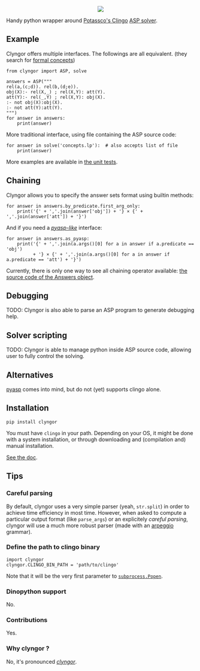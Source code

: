 <p align="center">
  <img src="clyngor.png"/><br>
</p>

Handy python wrapper around [Potassco's Clingo](https://potassco.org/) [ASP solver](https://en.wikipedia.org/wiki/Answer%20set%20programming).



## Example
Clyngor offers multiple interfaces. The followings are all equivalent.
(they search for [formal concepts](https://en.wikipedia.org/wiki/Formal_concept_analysis))

    from clyngor import ASP, solve

    answers = ASP("""
    rel(a,(c;d)). rel(b,(d;e)).
    obj(X):- rel(X,_) ; rel(X,Y): att(Y).
    att(Y):- rel(_,Y) ; rel(X,Y): obj(X).
    :- not obj(X):obj(X).
    :- not att(Y):att(Y).
    """)
    for answer in answers:
        print(answer)

More traditional interface, using file containing the ASP source code:

    for answer in solve('concepts.lp'):  # also accepts list of file
        print(answer)

More examples are available in [the unit tests](clyngor/test/).




## Chaining
Clyngor allows you to specify the answer sets format using builtin methods:

    for answer in answers.by_predicate.first_arg_only:
        print('{' + ','.join(answer['obj']) + '} × {' + ','.join(answer['att']) + '}')

And if you need a [*pyasp-like*](https://github.com/sthiele/pyasp) interface:

    for answer in answers.as_pyasp:
        print('{' + ','.join(a.args()[0] for a in answer if a.predicate == 'obj')
              + '} × {' + ','.join(a.args()[0] for a in answer if a.predicate == 'att') + '}')


Currently, there is only one way to see all chaining operator available:
[the source code of the Answers object](clyngor/answers.py).




## Debugging
TODO: Clyngor is also able to parse an ASP program to generate debugging help.

## Solver scripting
TODO: Clyngor is able to manage python inside ASP source code, allowing user to fully control the solving.



## Alternatives
[pyasp](https://github.com/sthiele/pyasp) comes into mind, but do not (yet) supports clingo alone.



## Installation

    pip install clyngor

You must have `clingo` in your path. Depending on your OS, it might be done with a system installation,
or through downloading and (compilation and) manual installation.

[See the doc](https://potassco.org/doc/start/).




## Tips
### Careful parsing
By default, clyngor uses a very simple parser (yeah, `str.split`) in order to achieve time efficiency in most time.
However, when asked to compute a particular output format (like `parse_args`) or an explicitely *careful parsing*,
clyngor will use a much more robust parser (made with an [arpeggio](http://www.igordejanovic.net/Arpeggio/) grammar).

### Define the path to clingo binary

    import clyngor
    clyngor.CLINGO_BIN_PATH = 'path/to/clingo'

Note that it will be the very first parameter to [`subprocess.Popen`](https://docs.python.org/3/library/subprocess.html#popen-constructor).

### Dinopython support
No.

### Contributions
Yes.

### Why clyngor ?
No, it's pronounced [*clyngor*](https://www.youtube.com/watch?v=RyU99BCNRuU#t=50s).
